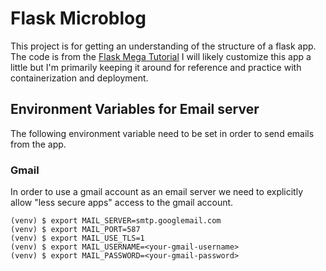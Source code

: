 # Flask Microblog

This project is for getting an understanding of the structure of a flask app.
The code is from the [Flask Mega Tutorial](http://blog.miguelgirnberg.com)
I will likely customize this app a little but I'm primarily keeping it around for reference and practice with containerization and deployment.


## Environment Variables for Email server

The following environment variable need to be set in order to send emails from the app.

### Gmail
In order to use a gmail account as an email server we need to explicitly allow "less secure apps" access to the gmail account.

```
(venv) $ export MAIL_SERVER=smtp.googlemail.com
(venv) $ export MAIL_PORT=587
(venv) $ export MAIL_USE_TLS=1
(venv) $ export MAIL_USERNAME=<your-gmail-username>
(venv) $ export MAIL_PASSWORD=<your-gmail-password>
```
